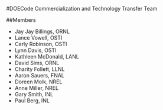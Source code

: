 #DOECode Commercialization and Technology Transfer Team

##Members
 - Jay Jay Billings, ORNL
 - Lance Vowell, OSTI
 - Carly Robinson, OSTI
 - Lynn Davis, OSTI
 - Kathleen McDonald, LANL
 - David Sims, ORNL
 - Charity Follett, LLNL
 - Aaron Sauers, FNAL
 - Doreen Molk, NREL
 - Anne Miller, NREL
 - Gary Smith, INL
 - Paul Berg, INL
